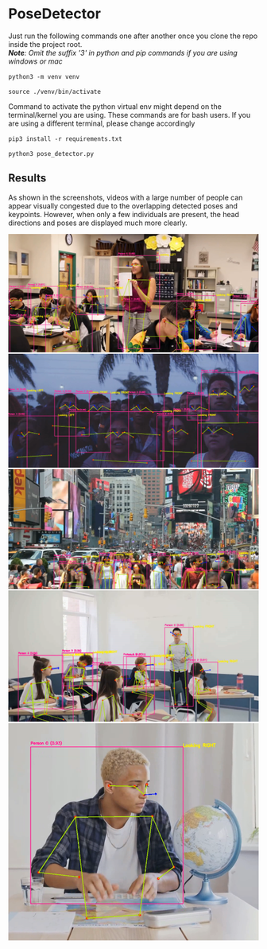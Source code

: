 # PoseDetector

Just run the following commands one after another once you clone the repo inside the project root. <br />
<i>**Note**: Omit the suffix '3' in python and pip commands if you are using windows or mac </i>
```
python3 -m venv venv
```
```
source ./venv/bin/activate
```
Command to activate the python virtual env might depend on the terminal/kernel you are using. These commands are for bash users. If you are using a different terminal, please change accordingly
```
pip3 install -r requirements.txt
```
```
python3 pose_detector.py
```

## Results

As shown in the screenshots, videos with a large number of people can appear visually congested due to the overlapping detected poses and keypoints. However, when only a few individuals are present, the head directions and poses are displayed much more clearly. <br />

<img title="1" src="Screenshot 2025-07-20 000407.png">
<img title="2" src="Screenshot 2025-07-20 000524.png">
<img title="3" src="Screenshot 2025-07-20 000752.png">
<img title="4" src="Screenshot 2025-07-20 001048.png">
<img title="5" src="Screenshot 2025-07-20 001556.png">
